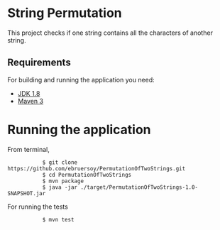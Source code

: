 # String Permutation
This project checks if one string contains all the characters of another string.

## Requirements

For building and running the application you need:

- [JDK 1.8](http://www.oracle.com/technetwork/java/javase/downloads/jdk8-downloads-2133151.html)
- [Maven 3](https://maven.apache.org)

# Running the application

From terminal, 
```
           $ git clone https://github.com/ebruersoy/PermutationOfTwoStrings.git
           $ cd PermutationOfTwoStrings
           $ mvn package
           $ java -jar ./target/PermutationOfTwoStrings-1.0-SNAPSHOT.jar 
```

For running the tests

```
           $ mvn test
```


